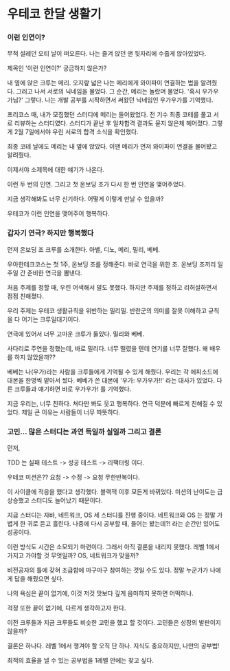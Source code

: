 # 우테코 한달 생활기

### 이런 인연이?

무척 설레던 오티 날이 떠오른다. 나는 즐겨 앉던 맨 뒷자리에 수줍게 앉아있었다.

제목인 '이런 인연이?' 궁금하지 않은가?

내 옆에 앉은 크루는 메리. 오지랖 넓은 나는 메리에게 와이파이 연결하는 법을 알려줬다.
그러고 나서 서로의 닉네임을 물었다. 그 순간, 메리는 놀랐며 물었다. '혹시 우가우가님?'
그렇다. 나는 개발 공부를 시작하면서 써왔던 닉네임인 우가우가를 기억했다.

프리코스 때, 내가 모집했던 스터디에 메리는 들어왔었다. 전 기수 최종 코테를 풀고 서로 리뷰하는 스터디였다.
스터디가 끝난 후 일차합격 결과도 묻지 않은체 헤어졌다.
그렇게 2월 7일에서야 우린 서로의 합격 소식을 확인했다.

최종 코테 날에도 메리는 내 옆에 앉았다. 이땐 메리가 먼저 와이파이 연결을 물어봤고 알려줬다.

이제서야 소제목에 대한 얘기가 나온다.

이런 두 번의 인연. 그리고 첫 온보딩 조가 다시 한 번 인연을 맺어주었다.

지금 생각해봐도 너무 신기하다. 어떻게 이렇게 만날 수 있을까?

우테코가 이런 인연을 맺어주어 행복하다.

### 갑자기 연극? 하지만 행복했다

먼저 온보딩 조 크루를 소개한다. 아벨, 디노, 메리, 밀리, 베베.

우아한테크코스는 첫 1주, 온보딩 조를 정해준다. 바로 연극을 위한 조. 온보딩 조끼리 일주일 간 준비한 연극을 뽐낸다.

처음 주제를 정할 때, 우린 어색해서 말도 못했다. 하지만 주제를 정하고 리허설하면서 점점 친해졌다.

우리 주제는 우테코 생활규칙을 위반하는 밀리밀. 반란군의 의미를 잘못 이해하고 규칙을 다 어기는 크루일대기이다.

연극에 있어서 너무 고마운 크루가 둘있다. 밀리와 베베.

사다리로 주연을 정했는데, 바로 밀리다. 너무 떨렸을 텐데 연기를 너무 잘했다.
왜 배우를 하지 않았을까??

베베는 나(우가)라는 사람을 크루들에게 기억될 수 있게 해줬다. 우리는 각 에피소드에 대본을 한명씩 맡아서 썼다.
베베가 쓴 대본에 '우가: 우가우가!!' 라는 대사가 있었다. 다른 크루들과 얘기하면 바로 우가우가! 를 기억했다.

지금 우리는, 너무 친하다. 쳐다만 봐도 웃고 행복하다.
연극 덕분에 빠르게 친해질 수 있었다. 제일 큰 이유는 사람들이 너무 따뜻하다.

### 고민... 많은 스터디는 과연 득일까 실일까 그리고 결론

먼저,

TDD 는 실패 테스트 -> 성공 테스트 -> 리팩터링 이다. 

우테코 미션은?? 요청 -> 수정 -> 요청 무한반복이다.

이 사이클에 적응을 했다고 생각했다. 블랙잭 이후 모든게 바뀌었다.
미션의 난이도는 급상승했고 스터디도 늘어났기 때문이다.

지금 스터디는 자바, 네트워크, OS 세 스터디를 진행 중이다. 네트워크와 OS 는 정말 가볍게 한 귀로 듣고 흘린다.
나중에 다시 공부할 때, 들어는 봤는데?! 라는 순간만 있어도 성공이다.

이런 방식도 시간은 소모되기 마련이다. 그래서 아직 결론을 내리지 못했다.
레벨 1에서 가지고 가야할 것 무엇일까? OS, 네트워크가 맞을까?

비전공자의 틀에 갖혀 조급함에 마구마구 참여하는 것일 수도 있다. 정말 누군가가 나에게 답을 해줬으면 싶다.

나의 욕심은 끝이 없기에, 이것 저것 맛보다 깊게 음미하지 못하면 어떡하나.

걱정 또한 끝이 없기에, 다르게 생각하고자 한다.

이전 크루들과 지금 크루들도 비슷한 고민을 했고 할 것이다. 고민들은 성장의 발판이지 않을까?

결론은 하나다. 레벨 1에서 챙겨야 할 오직 단 하나.
지식도 중요하지만, 나만의 공부법!

최적의 효율을 낼 수 있는 공부법을 1레벨 안에는 찾고 싶다.
